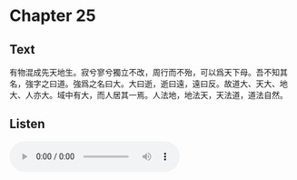 # Chapter 25

## Text

有物混成先天地生。寂兮寥兮獨立不改，周行而不殆，可以爲天下母。吾不知其名，強字之曰道。強爲之名曰大。大曰逝，逝曰遠，遠曰反。故道大、天大、地大、人亦大。域中有大，而人居其一焉。人法地，地法天，天法道，道法自然。

## Listen

<audio controls>
  <source src="./generated_audio/daodejing_25.wav" type="audio/wav">
  Your browser does not support the audio element.
</audio>
